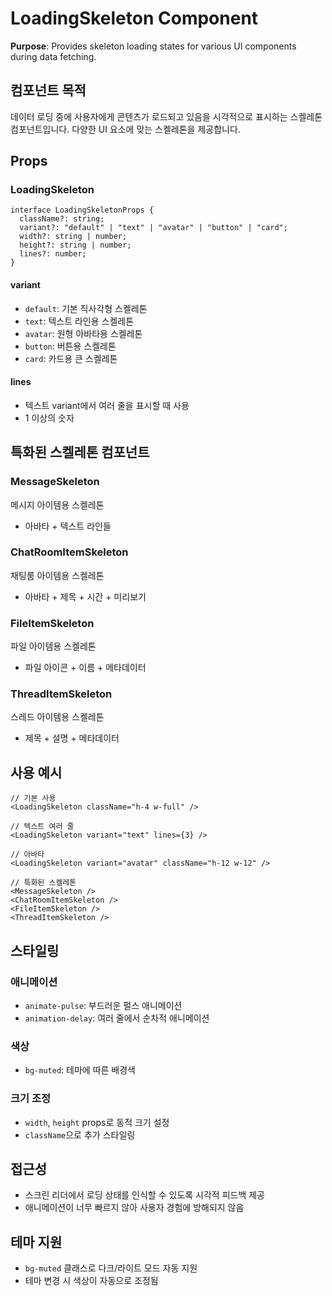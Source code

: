 # LoadingSkeleton Component

**Purpose**: Provides skeleton loading states for various UI components during data fetching.

## 컴포넌트 목적

데이터 로딩 중에 사용자에게 콘텐츠가 로드되고 있음을 시각적으로 표시하는 스켈레톤 컴포넌트입니다. 다양한 UI 요소에 맞는 스켈레톤을 제공합니다.

## Props

### LoadingSkeleton

```tsx
interface LoadingSkeletonProps {
  className?: string;
  variant?: "default" | "text" | "avatar" | "button" | "card";
  width?: string | number;
  height?: string | number;
  lines?: number;
}
```

#### **variant**

- `default`: 기본 직사각형 스켈레톤
- `text`: 텍스트 라인용 스켈레톤
- `avatar`: 원형 아바타용 스켈레톤
- `button`: 버튼용 스켈레톤
- `card`: 카드용 큰 스켈레톤

#### **lines**

- 텍스트 variant에서 여러 줄을 표시할 때 사용
- 1 이상의 숫자

## 특화된 스켈레톤 컴포넌트

### MessageSkeleton

메시지 아이템용 스켈레톤

- 아바타 + 텍스트 라인들

### ChatRoomItemSkeleton

채팅룸 아이템용 스켈레톤

- 아바타 + 제목 + 시간 + 미리보기

### FileItemSkeleton

파일 아이템용 스켈레톤

- 파일 아이콘 + 이름 + 메타데이터

### ThreadItemSkeleton

스레드 아이템용 스켈레톤

- 제목 + 설명 + 메타데이터

## 사용 예시

```tsx
// 기본 사용
<LoadingSkeleton className="h-4 w-full" />

// 텍스트 여러 줄
<LoadingSkeleton variant="text" lines={3} />

// 아바타
<LoadingSkeleton variant="avatar" className="h-12 w-12" />

// 특화된 스켈레톤
<MessageSkeleton />
<ChatRoomItemSkeleton />
<FileItemSkeleton />
<ThreadItemSkeleton />
```

## 스타일링

### 애니메이션

- `animate-pulse`: 부드러운 펄스 애니메이션
- `animation-delay`: 여러 줄에서 순차적 애니메이션

### 색상

- `bg-muted`: 테마에 따른 배경색

### 크기 조정

- `width`, `height` props로 동적 크기 설정
- `className`으로 추가 스타일링

## 접근성

- 스크린 리더에서 로딩 상태를 인식할 수 있도록 시각적 피드백 제공
- 애니메이션이 너무 빠르지 않아 사용자 경험에 방해되지 않음

## 테마 지원

- `bg-muted` 클래스로 다크/라이트 모드 자동 지원
- 테마 변경 시 색상이 자동으로 조정됨
